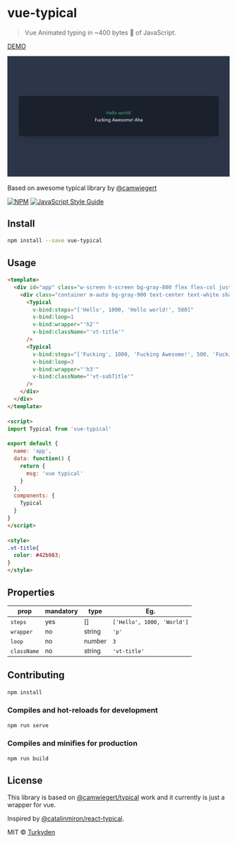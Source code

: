 # vue-typical

> Vue Animated typing in ~400 bytes 🐡 of JavaScript.

[DEMO](https://turkyden.github.io/vue-typical/)

![Vue Typical](./vue-typical.gif)

Based on awesome typical library by [@camwiegert](https://github.com/camwiegert/typical)

[![NPM](https://img.shields.io/npm/v/vue-typical.svg)](https://www.npmjs.com/package/react-typical) [![JavaScript Style Guide](https://img.shields.io/badge/code_style-standard-brightgreen.svg)](https://standardjs.com)

## Install

```bash
npm install --save vue-typical
```

## Usage

``` html
<template>
  <div id="app" class="w-screen h-screen bg-gray-800 flex flex-col justify-center">
    <div class="container m-auto bg-gray-900 text-center text-white shadow-2xl h-64 flex flex-col justify-center rounded-lg text-3xl">
      <Typical
        v-bind:steps="['Hello', 1000, 'Hello world!', 500]"
        v-bind:loop=1
        v-bind:wrapper="'h2'"
        v-bind:className="'vt-title'"
      />
      <Typical
        v-bind:steps="['Fucking', 1000, 'Fucking Awesome!', 500, 'Fucking Awesome! Aha :-) 👋', 1000]"
        v-bind:loop=3
        v-bind:wrapper="'h3'"
        v-bind:className="'vt-subTitle'"
      />
    </div>
  </div>
</template>

<script>
import Typical from 'vue-typical'

export default {
  name: 'app',
  data: function() {
    return {
      msg: 'vue typical'
    }
  },
  components: {
    Typical
  }
}
</script>

<style>
.vt-title{
  color: #42b983;
}
</style>
```

## Properties

prop|mandatory|type|Eg.
|--|--|--|--|
|`steps`|yes|[]|`['Hello', 1000, 'World']`
|`wrapper`|no|string|`'p'`
|`loop`|no|number|`3`|
|`className`|no|string|`'vt-title'`|

## Contributing

``` npm
npm install
```

### Compiles and hot-reloads for development

``` npm
npm run serve
```

### Compiles and minifies for production

``` npm
npm run build
```

## License

This library is based on [@camwiegert/typical](https://github.com/camwiegert/typical) work and it currently is just a wrapper for vue.

Inspired by [@catalinmiron/react-typical](https://github.com/catalinmiron/react-typical).

MIT © [Turkyden](https://github.com/Turkyden)
